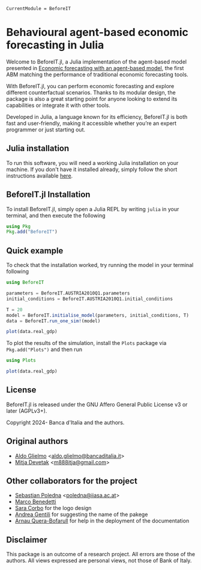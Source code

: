 ```@meta
CurrentModule = BeforeIT 
```

# Behavioural agent-based economic forecasting in Julia


Welcome to BeforeIT.jl, a Julia implementation of the agent-based model presented in [Economic forecasting with an agent-based model](https://www.sciencedirect.com/science/article/pii/S0014292122001891), the first ABM matching the performance of traditional economic forecasting tools.

With BeforeIT.jl, you can perform economic forecasting and explore different counterfactual scenarios. Thanks to its modular design, the package is also a great starting point for anyone looking to extend its capabilities or integrate it with other tools.

Developed in Julia, a language known for its efficiency, BeforeIT.jl is both fast and user-friendly, making it accessible whether you’re an expert programmer or just starting out.

## Julia installation

To run this software, you will need a working Julia installation on your machine.
If you don't have it installed already, simply follow the short instructions available [here](https://julialang.org/downloads/).

## BeforeIT.jl Installation

To install BeforeIT.jl, simply open a Julia REPL by writing `julia` in your terminal, and then execute the following

```julia
using Pkg
Pkg.add("BeforeIT")
```

## Quick example

To check that the installation worked, try running the model in your terminal following

```julia
using BeforeIT

parameters = BeforeIT.AUSTRIA2010Q1.parameters
initial_conditions = BeforeIT.AUSTRIA2010Q1.initial_conditions

T = 20
model = BeforeIT.initialise_model(parameters, initial_conditions, T)
data = BeforeIT.run_one_sim!(model)

plot(data.real_gdp)
```

To plot the results of the simulation, install the `Plots` package via ```Pkg.add("Plots")```  and then run

```julia
using Plots

plot(data.real_gdp)
```

## License

BeforeIT.jl is released under the GNU Affero General Public License v3 or later (AGPLv3+).

Copyright 2024- Banca d'Italia and the authors.

## Original authors

- [Aldo Glielmo](https://github.com/AldoGl) <[aldo.glielmo@bancaditalia.it](mailto:aldo.glielmo@bancaditalia.it)>
- [Mitja Devetak](https://github.com/Devetak) <[m888itja@gmail.com](mailto:m888itja@gmail.com)>

## Other collaborators for the project

- [Sebastian Poledna](https://github.com/sebastianpoledna) <[poledna@iiasa.ac.at](mailto:poledna@iiasa.ac.at)>
- [Marco Benedetti](https://www.bankit.art/people/marco-benedetti)
- [Sara Corbo](https://www.bankit.art/people/sara-corbo) for the logo design
- [Andrea Gentili](https://www.bankit.art/people/andrea-gentili) for suggesting the name of the pakege
- [Arnau Quera-Bofarull](https://github.com/arnauqb) for help in the deployment of the documentation

## Disclaimer

This package is an outcome of a research project. All errors are those of
the authors. All views expressed are personal views, not those of Bank of Italy.
